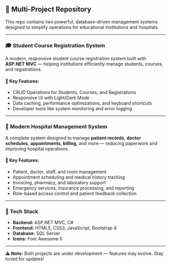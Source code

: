 ## 🎯 Multi-Project Repository  

This repo contains two powerful, database-driven management systems designed to simplify operations for educational institutions and hospitals.  

---

### 🎓 Student Course Registration System  

A modern, responsive student course registration system built with **ASP.NET MVC** — helping institutions efficiently manage students, courses, and registrations.  

#### 🌟 Key Features:  
- CRUD Operations for Students, Courses, and Registrations  
- Responsive UI with Light/Dark Mode  
- Data caching, performance optimizations, and keyboard shortcuts  
- Developer tools like system monitoring and error logging  

---

### 🏥 Modern Hospital Management System  

A complete system designed to manage **patient records**, **doctor schedules**, **appointments**, **billing**, and more — reducing paperwork and improving hospital operations.  

#### 🌟 Key Features:  
- Patient, doctor, staff, and room management  
- Appointment scheduling and medical history tracking  
- Invoicing, pharmacy, and laboratory support  
- Emergency services, insurance processing, and reporting  
- Role-based access control and patient feedback collection  

---

### 🔧 Tech Stack  

- **Backend:** ASP.NET MVC, C#  
- **Frontend:** HTML5, CSS3, JavaScript, Bootstrap 4  
- **Database:** SQL Server  
- **Icons:** Font Awesome 5  

---

⚠️ **Note:** Both projects are under development — features may evolve. Stay tuned for updates!  

